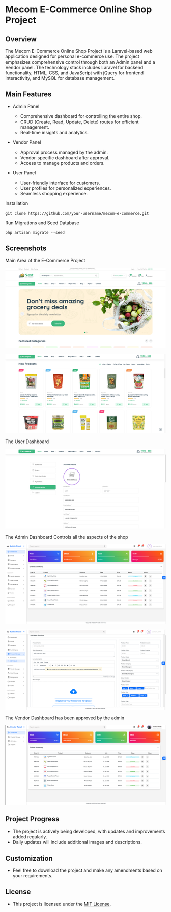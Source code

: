 # Mecom E-Commerce Online Shop Project 

## Overview

The Mecom E-Commerce Online Shop Project is a Laravel-based web application designed for personal e-commerce use. The project emphasizes comprehensive control through both an Admin panel and a Vendor panel. The technology stack includes Laravel for backend functionality, HTML, CSS, and JavaScript with jQuery for frontend interactivity, and MySQL for database management.

## Main Features

 - Admin Panel
   - Comprehensive dashboard for controlling the entire shop.
   - CRUD (Create, Read, Update, Delete) routes for efficient management.
   - Real-time insights and analytics.

 - Vendor Panel
   - Approval process managed by the admin.
   - Vendor-specific dashboard after approval.
   - Access to manage products and orders.

 - User Panel
   - User-friendly interface for customers.
   - User profiles for personalized experiences.
   - Seamless shopping experience.

Installation

    git clone https://github.com/your-username/mecom-e-commerce.git
 
Run Migrations and Seed Database

    php artisan migrate --seed

## Screenshots

Main Area of the E-Commerce Project

![](example-images/exampleImage_1.png)

![](example-images/exampleImage_2.png)

The User Dashboard

![](example-images/exampleImage_3.png)

The Admin Dashboard Controls all the aspects of the shop

![](example-images/exampleImage_4.png)

![](example-images/exampleImage_5.png)

The Vendor Dashboard has been approved by the admin

![](example-images/exampleImage_6.png)

## Project Progress

  - The project is actively being developed, with updates and improvements added regularly.
  - Daily updates will include additional images and descriptions.

## Customization

  - Feel free to download the project and make any amendments based on your requirements.

## License

  - This project is licensed under the [MIT License](LICENSE).

